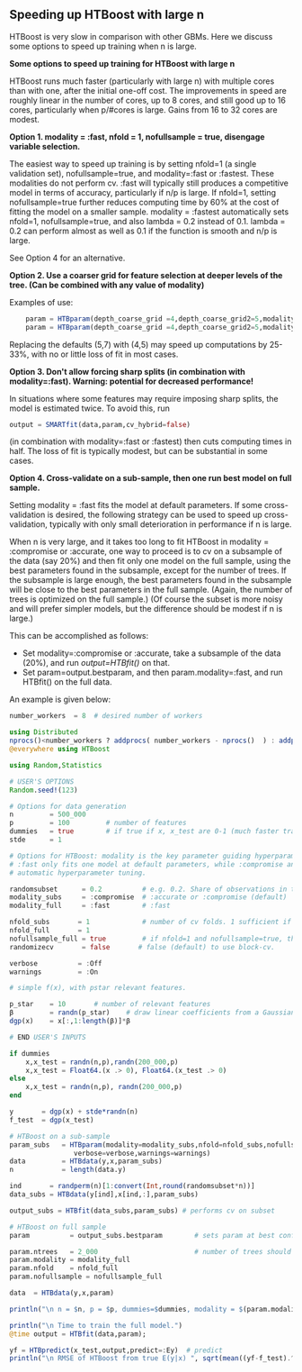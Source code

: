 
## Speeding up HTBoost with large n

HTBoost is very slow in comparison with other GBMs. Here we discuss some options to speed up training when n is large. 

**Some options to speed up training for HTBoost with large n**

HTBoost runs much faster (particularly with large n) with multiple cores than with one, after the initial one-off cost.
The improvements in speed are roughly linear in the number of cores, up to 8 cores, and still good up to 16 cores,
particularly when p/#cores is large. Gains from 16 to 32 cores are modest. 

**Option 1. modality = :fast, nfold = 1, nofullsample = true, disengage variable selection.** 

The easiest way to speed up training is by setting nfold=1 (a single validation set), nofullsample=true, and modality=:fast or :fastest. These modalities do not perform cv. 
:fast will typically still produces a competitive model in terms of accuracy, particularly if n/p is large.
If nfold=1, setting nofullsample=true further reduces computing time by 60% at the cost of fitting the model
on a smaller sample.
modality = :fastest automatically sets nfold=1, nofullsample=true, and also lambda = 0.2 instead of 0.1.
lambda = 0.2 can perform almost as well as 0.1 if the function is smooth and n/p is large.

See Option 4 for an alternative.

**Option 2. Use a coarser grid for feature selection at deeper levels of the tree. (Can be combined with any value of modality)** 

Examples of use: 
```julia
    param = HTBparam(depth_coarse_grid =4,depth_coarse_grid2=5,modality=:fast)
    param = HTBparam(depth_coarse_grid =4,depth_coarse_grid2=5,modality=:compromise)
```
Replacing the defaults (5,7) with (4,5) may speed up computations by 25-33%, with no or little loss of fit in most cases. 

**Option 3. Don't allow forcing sharp splits (in combination with modality=:fast). Warning: potential for decreased performance!**

In situations where some features may require imposing sharp splits, the model is estimated twice.
To avoid this, run 
```julia
output = SMARTfit(data,param,cv_hybrid=false)
```
(in combination with modality=:fast or :fastest) then cuts computing times in half. The loss of fit is typically modest, but can be substantial in some cases.

**Option 4. Cross-validate on a sub-sample, then one run best model on full sample.**

Setting modality = :fast fits the model at default parameters. If some cross-validation is desired, 
the following strategy can be used to speed up cross-validation, typically with only small deterioration in performance if n is large. 

When n is very large, and it takes too long to fit HTBoost in modality = :compromise or :accurate,
one way to proceed is to cv on a subsample of the data (say 20%) and then fit only one model on the full sample, using the best parameters found in the subsample, except for the number of trees.
If the subsample is large enough, the best parameters found in the subsample will be close to the best parameters in the full sample. (Again, the number of trees is optimized on the full sample.)
(Of course the subset is more noisy and will prefer simpler models, but the difference should be modest if n is large.)

This can be accomplished as follows:

- Set modality=:compromise or :accurate, take a subsample of the data (20%), and run *output=HTBfit()* on that.
- Set param=output.bestparam, and then param.modality=:fast, and run HTBfit() on the full data.
 
An example is given below: 

```julia
number_workers  = 8  # desired number of workers

using Distributed
nprocs()<number_workers ? addprocs( number_workers - nprocs()  ) : addprocs(0)
@everywhere using HTBoost

using Random,Statistics

# USER'S OPTIONS 
Random.seed!(123)

# Options for data generation 
n         = 500_000
p         = 100         # number of features 
dummies   = true        # if true if x, x_test are 0-1 (much faster training).
stde      = 1            

# Options for HTBoost: modality is the key parameter guiding hyperparameter tuning and learning rate.
# :fast only fits one model at default parameters, while :compromise and :accurate perform
# automatic hyperparameter tuning. 

randomsubset      = 0.2          # e.g. 0.2. Share of observations in the first sub-set 
modality_subs     = :compromise  # :accurate or :compromise (default)
modality_full     = :fast        # :fast

nfold_subs       = 1             # number of cv folds. 1 sufficient if the sub-sample is sufficiently large 
nfold_full       = 1         
nofullsample_full = true         # if nfold=1 and nofullsample=true, the model is not re-fitted on the full sample after validation          
randomizecv       = false       # false (default) to use block-cv.

verbose          = :Off
warnings         = :On

# simple f(x), with pstar relevant features.

p_star    = 10       # number of relevant features 
β         = randn(p_star)    # draw linear coefficients from a Gaussian distribution
dgp(x)    = x[:,1:length(β)]*β

# END USER'S INPUTS 

if dummies
    x,x_test = randn(n,p),randn(200_000,p) 
    x,x_test = Float64.(x .> 0), Float64.(x_test .> 0)
else
    x,x_test = randn(n,p), randn(200_000,p)    
end     

y       = dgp(x) + stde*randn(n)
f_test  = dgp(x_test)

# HTBoost on a sub-sample 
param_subs   = HTBparam(modality=modality_subs,nfold=nfold_subs,nofullsample=true,randomizecv=randomizecv,
                verbose=verbose,warnings=warnings)
data         = HTBdata(y,x,param_subs)
n            = length(data.y)

ind       = randperm(n)[1:convert(Int,round(randomsubset*n))]
data_subs = HTBdata(y[ind],x[ind,:],param_subs)

output_subs = HTBfit(data_subs,param_subs) # performs cv on subset

# HTBoost on full sample 
param          = output_subs.bestparam        # sets param at best configuration in subset, then modify where appropriate

param.ntrees   = 2_000                        # number of trees should not be from subsample! Early stopping must be on full sample.
param.modality = modality_full      
param.nfold    = nfold_full
param.nofullsample = nofullsample_full

data  = HTBdata(y,x,param)

println("\n n = $n, p = $p, dummies=$dummies, modality = $(param.modality)")

println("\n Time to train the full model.")
@time output = HTBfit(data,param);

yf = HTBpredict(x_test,output,predict=:Ey)  # predict
println("\n RMSE of HTBoost from true E(y|x) ", sqrt(mean((yf-f_test).^2)) )

```